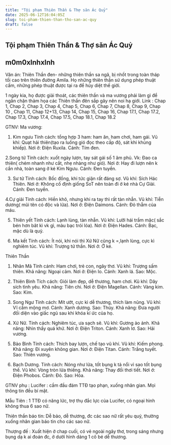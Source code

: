 ```yaml
---
title: "Tội phạm Thiên Thần & Thợ săn Ác Quỷ"
date: 2025-06-12T16:04:05Z
slug: toi-pham-thien-than-tho-san-ac-quy
draft: false
---
```


## Tội phạm Thiên Thần & Thợ săn Ác Quỷ

## m0m0xInhxInh

Văn án:
Thiên Thần đen- những thiên thần sa ngã, bị nhốt trong toàn tháp tối cao trên thiên đường Amila. Họ những thiên thần sử dụng phép thuật cấm, những phép thuật được tại ra để hủy diệt thế giới.
 
1 ngày kia, họ được giải thoát, các thiên thần và ma vương phải làm gì để ngăn chặn thảm họa các Thiên thần đên sắp gây nên noi hạ giới.
 Link : Chap 1, Chap 2, Chap 3, Chap 4, Chap 5, Chap 6, Chap 7, Chap 8, Chap 9, Chap 10 , Chap 11, Chap 12+13, Chap 14, Chap 15, Chap 16, Chap 17.1, Chap 17.2, Chap 17.3, Chap 17.4, Chap 17.5, Chap 18.1, Chap 18.2
 
 
 
GTNV:
Ma vương:
1. Kim ngưu
Tính cách: tổng hợp 3 ham: ham ăn, ham chơi, ham gái.
Vũ khí: Quạt hải thiên(tạo ra luồng gió đọc theo cấp độ, sát khi khủng khiếp).
Nơi ở: Điện Ruxila.
Cánh: Tím đen.

2.Song tử
Tính cách: xuốt ngày lượn, tay sát gái số 1 âm phủ.
Vk: Đao ca thiên( chém nhanh như cắt, nhẹ nhàng như gió).
Nơi ở: Hay đi lượn nên k cần nhà, toàn sang ở ké Kim Ngưu.
Cánh: Đen tuyền.

3. Sư tử
Tính cách: Bốc đồng, khi tức giận rất đáng sợ.
Vũ khí: Sích Hác Thiên.
Nơi ở: Không cố định giống SoT nên toàn đi ở ké nhà Cự Giải.
Cánh: Đen tuyền.

 
4.Cự giải
Tính cách: Hiền khô, nhưng khi ra tay thì rất tàn nhẫn.
Vũ khí: Tiễn dương( mũi tên có độc và lửa).
Nơi ở: Điện Daimons.
Cánh: Đỏ thẫm của máu.

5. Thiên yết
Tính cách: Lạnh lùng, tàn nhẫn.
Vũ khí: Lưỡi hái trầm mặc( sắc bén hơn bât kì vk gì, màu bạc trói lóa).
Nơi ở: Điện Hades.
Cánh: Bạc, mặc dù là quỷ.

 
6. Ma kết
Tính cách: Ít nói, khi nói thì Xử Nữ cũng k =,lạnh lùng, cực kì nghiêm túc.
Vũ khí: Trượng tử thần.
Nơi ở: Ở ké.

 
Thiên Thần
1. Nhân Mã
Tính cánh: Ham chơi, trẻ con, ngây thơ.
Vũ khí: Trượng sấm thiên.
Khả năng: Ngoại cảm.
Nơi ở: Điện Io.
Cánh: Xanh lá.
Sao: Mộc.

2. Thiên Bình
Tích cách: Giỏi làm đẹp, dễ thương, ham chơi.
Kũ khí: Dây sích tình yêu.
Khả năng: Tiên chi.
Nơi ở: Điện Magellan.
Cánh: Vàng kim.
Sao: Kim.

 
3. Song Ngư
Tính cách: Mít ướt, cực kì dễ thương, thích làm nũng.
Vũ khí: Vĩ cầm mộng mơ.
Cánh: Xanh dương.
Sao: Thủy.
Khả năng: Đưa người đối diện vào giấc ngủ sau khi khóa kí ức của họ.

 
4. Xử Nữ.
Tính cách: Nghiêm túc, ưa sạch sẽ.
Vũ khí: Gương ảo ảnh.
Khả năng: Nhìn thấy quá khứ.
Nơi ở: Điện Triton.
Cánh: Xanh lơ.
Sao: Hải vương.

 
 
5. Bảo Bình
Tính cách: Thích bay lượn, chế tạo vũ khí.
Vũ khí: Kiếm phong.
Khả năng: Đi xuyên không gian.
Nơi ở: Điện Titan.
Cánh: Trắng tuyết.
Sao: Thiên vương.

 
6. Bạch Dương.
Tính cách: Nóng như lửa, tốt bụng k tả nổi vì sao tốt bụng thế.
Vũ khí: Vòng tròn lửa thiêng.
Khả năng: Thay đổi thơi tiết.
Nơi ở: Điện Phobos.
Cánh: Đỏ.
Sao: Hỏa.

 
 
GTNV phụ :
Lucifer : cầm đầu đám TTĐ tạo phạn, xuống nhân gian.
Mọi thông tin đều bí mật.

 
Mẫu Tiên : 1 TTĐ có năng lức, trợ thụ đắc lực của Lucifer, có ngoại hình không thua 6 sao nữ.

Thiên thần báo tin: Dễ bảo, dễ thương, đc các sao nữ rất yêu quý, thường xuống nhân gian báo tin cho các sao nữ.

Thượng đế : Xuất hiện ở chap cuối, có vẻ ngoài ngây thơ, trong sáng nhưng bụng dạ k ai đoán đc, ở dưới hình dáng 1 cô bé dễ thương.